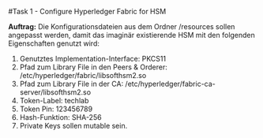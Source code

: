 #Task 1 - Configure Hyperledger Fabric for HSM

**Auftrag:**
Die Konfigurationsdateien aus dem Ordner /resources sollen angepasst werden, 
damit das imaginär existierende HSM mit den folgenden Eigenschaften genutzt wird:
1. Genutztes Implementation-Interface: PKCS11
2. Pfad zum Library File in den Peers & Orderer: /etc/hyperledger/fabric/libsofthsm2.so
3. Pfad zum Library File in der CA: /etc/hyperledger/fabric-ca-server/libsofthsm2.so
4. Token-Label: techlab
5. Token Pin: 123456789
6. Hash-Funktion: SHA-256
7. Private Keys sollen mutable sein.

